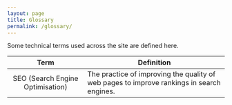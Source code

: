 ```yaml
---
layout: page
title: Glossary
permalink: /glossary/
---
```


Some technical terms used across the site are defined here.

| Term | Definition |
|:---:| --- |
| SEO (Search Engine Optimisation) | The practice of improving the quality of web pages to improve rankings in search engines. |